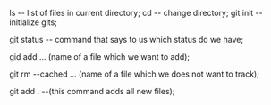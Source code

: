 ls -- list of files in current directory;
cd -- change directory;
git init -- initialize gits;

git status -- command that says to us which status do we have;

gid add ... (name of a file which we want to add);

git rm --cached ... (name of a file which we does not want to track);

git add . --(this command adds all new files);
